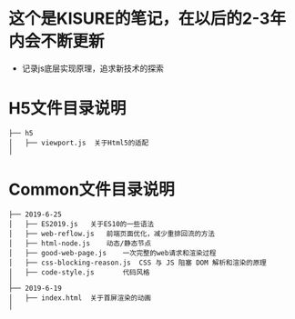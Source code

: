 # 这个是KISURE的笔记，在以后的2-3年内会不断更新
- 记录js底层实现原理，追求新技术的探索

# H5文件目录说明
```
├── h5
│   ├── viewport.js  关于Html5的适配
│ 
```

# Common文件目录说明
```
├── 2019-6-25
│   ├── ES2019.js   关于ES10的一些语法
│   ├── web-reflow.js   前端页面优化，减少重排回流的方法
│   ├── html-node.js    动态/静态节点
│   ├── good-web-page.js    一次完整的web请求和渲染过程
│   ├── css-blocking-reason.js  CSS 与 JS 阻塞 DOM 解析和渲染的原理
│   ├── code-style.js       代码风格
│
├── 2019-6-19
│   ├── index.html  关于首屏渲染的动画
│
```